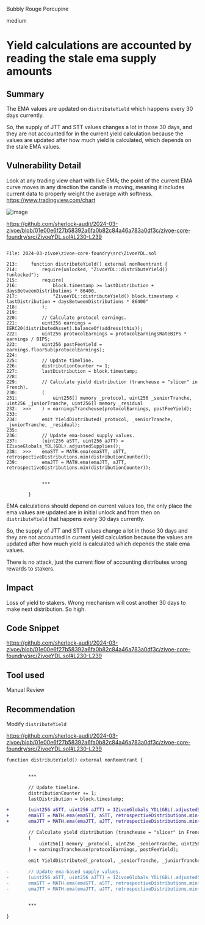 Bubbly Rouge Porcupine

medium

# Yield calculations are accounted by reading the stale ema supply amounts

## Summary

The EMA values are updated on `distributeYield` which happens every 30 days currently.

So, the supply of JTT and STT values changes a lot in those 30 days, and they are not accounted for in the current yield calculation because the values are updated after how much yield is calculated, which depends on the stale EMA values.

## Vulnerability Detail

Look at any trading view chart with live EMA; the point of the current EMA curve moves in any direction the candle is moving, meaning it includes current data to properly weight the average with softness.
https://www.tradingview.com/chart

![image](https://github.com/sherlock-audit/2024-03-zivoe-ironsidesec/assets/162350329/0996821e-05c1-4a41-98c9-da9c3f892eae)

https://github.com/sherlock-audit/2024-03-zivoe/blob/01e00e6f27b58392a6fa0b82c84a46a783a0df3c/zivoe-core-foundry/src/ZivoeYDL.sol#L230-L239

```solidity

File: 2024-03-zivoe\zivoe-core-foundry\src\ZivoeYDL.sol

213:     function distributeYield() external nonReentrant {
214:         require(unlocked, "ZivoeYDL::distributeYield() !unlocked");
215:         require(
216:             block.timestamp >= lastDistribution + daysBetweenDistributions * 86400,
217:             "ZivoeYDL::distributeYield() block.timestamp < lastDistribution + daysBetweenDistributions * 86400"
218:         );
219:
220:         // Calculate protocol earnings.
221:         uint256 earnings = IERC20(distributedAsset).balanceOf(address(this));
222:         uint256 protocolEarnings = protocolEarningsRateBIPS * earnings / BIPS;
223:         uint256 postFeeYield = earnings.floorSub(protocolEarnings);
224:
225:         // Update timeline.
226:         distributionCounter += 1;
227:         lastDistribution = block.timestamp;
228:
229:         // Calculate yield distribution (trancheuse = "slicer" in French).
230:         (
231:             uint256[] memory _protocol, uint256 _seniorTranche, uint256 _juniorTranche, uint256[] memory _residual
232:  >>>    ) = earningsTrancheuse(protocolEarnings, postFeeYield);
233:
234:         emit YieldDistributed(_protocol, _seniorTranche, _juniorTranche, _residual);
235:        
236:         // Update ema-based supply values.
237:         (uint256 aSTT, uint256 aJTT) = IZivoeGlobals_YDL(GBL).adjustedSupplies();
238:  >>>    emaSTT = MATH.ema(emaSTT, aSTT, retrospectiveDistributions.min(distributionCounter));
239:         emaJTT = MATH.ema(emaJTT, aJTT, retrospectiveDistributions.min(distributionCounter));


             ***

        }
```

EMA calculations should depend on current values too, the only place the ema values are updated are in initial unlock and from then on `distributeYield` that happens every 30 days currently.

So, the supply of JTT and STT values change a lot in those 30 days and they are not accounted in current yield calculation because the values are updated after how much yield is calculated which depends the stale ema values.


There is no attack, just the current flow of accounting distributes wrong rewards to stakers.

## Impact
Loss of yield to stakers. Wrong mechanism will cost another 30 days to make next distribution. So high.

## Code Snippet

https://github.com/sherlock-audit/2024-03-zivoe/blob/01e00e6f27b58392a6fa0b82c84a46a783a0df3c/zivoe-core-foundry/src/ZivoeYDL.sol#L230-L239

## Tool used

Manual Review

## Recommendation
Modify `distributeYield`

https://github.com/sherlock-audit/2024-03-zivoe/blob/01e00e6f27b58392a6fa0b82c84a46a783a0df3c/zivoe-core-foundry/src/ZivoeYDL.sol#L230-L239

```diff
function distributeYield() external nonReentrant {


        ***

        // Update timeline.
        distributionCounter += 1;
        lastDistribution = block.timestamp;

+       (uint256 aSTT, uint256 aJTT) = IZivoeGlobals_YDL(GBL).adjustedSupplies();
+       emaSTT = MATH.ema(emaSTT, aSTT, retrospectiveDistributions.min(distributionCounter));
+       emaJTT = MATH.ema(emaJTT, aJTT, retrospectiveDistributions.min(distributionCounter));

        // Calculate yield distribution (trancheuse = "slicer" in French).
        (
            uint256[] memory _protocol, uint256 _seniorTranche, uint256 _juniorTranche, uint256[] memory _residual
        ) = earningsTrancheuse(protocolEarnings, postFeeYield);

        emit YieldDistributed(_protocol, _seniorTranche, _juniorTranche, _residual);
       
-       // Update ema-based supply values.
-       (uint256 aSTT, uint256 aJTT) = IZivoeGlobals_YDL(GBL).adjustedSupplies();
-       emaSTT = MATH.ema(emaSTT, aSTT, retrospectiveDistributions.min(distributionCounter));
-       emaJTT = MATH.ema(emaJTT, aJTT, retrospectiveDistributions.min(distributionCounter));


        ***

}
```